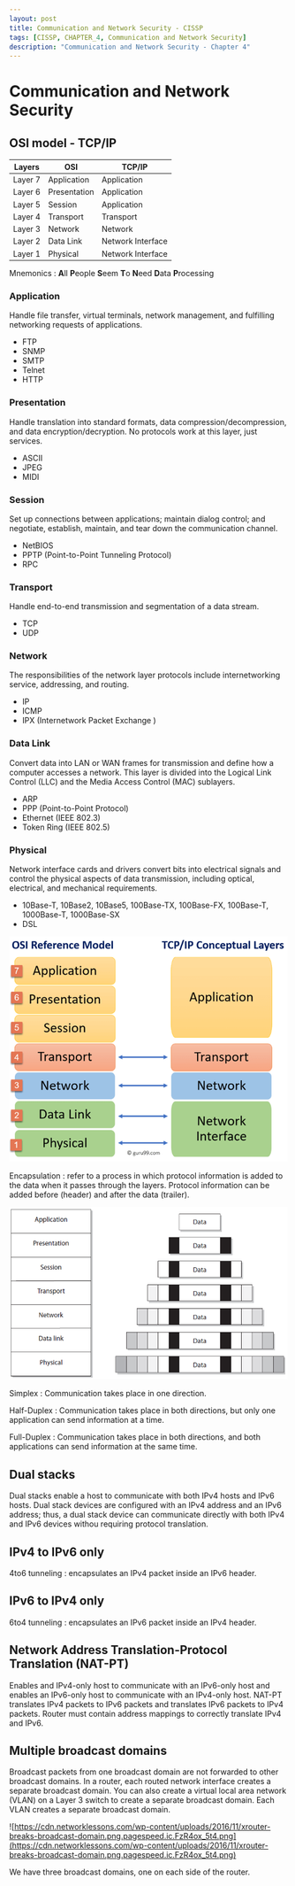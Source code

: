 ```yaml
---
layout: post
title: Communication and Network Security - CISSP
tags: [CISSP, CHAPTER_4, Communication and Network Security]
description: "Communication and Network Security - Chapter 4"
---
```


# Communication and Network Security

## OSI model - TCP/IP

| Layers  | OSI          | TCP/IP            |
| ------- | ------------ | ----------------- |
| Layer 7 | Application  | Application       |
| Layer 6 | Presentation | Application       |
| Layer 5 | Session      | Application       |
| Layer 4 | Transport    | Transport         |
| Layer 3 | Network      | Network           |
| Layer 2 | Data Link    | Network Interface |
| Layer 1 | Physical     | Network Interface |

Mnemonics : **A**ll **P**eople **S**eem **T**o **N**eed **D**ata **P**rocessing

### Application

Handle file transfer, virtual terminals, network management, and fulfilling networking requests of applications. 

- FTP
- SNMP
- SMTP
- Telnet
- HTTP

### Presentation

Handle translation into standard formats, data compression/decompression, and data encryption/decryption. No protocols work at
this layer, just services.

- ASCII
- JPEG
- MIDI

### Session

Set up connections between applications; maintain dialog control; and negotiate, establish, maintain, and tear down the communication channel.

- NetBIOS
- PPTP (Point-to-Point Tunneling Protocol)
- RPC

### Transport

Handle end-to-end transmission and segmentation of a data stream.

- TCP
- UDP

### Network

The responsibilities of the network layer protocols include internetworking service, addressing, and routing.

- IP
- ICMP
- IPX (Internetwork Packet Exchange )

### Data Link

Convert data into LAN or WAN frames for transmission and define how a computer accesses a network. This layer is divided into the Logical Link Control (LLC) and the Media Access Control (MAC) sublayers.

- ARP
- PPP (Point-to-Point Protocol)
- Ethernet (IEEE 802.3)
- Token Ring (IEEE 802.5)

### Physical

Network interface cards and drivers convert bits into electrical signals and control the physical aspects of data transmission, including optical, electrical, and mechanical requirements.

- 10Base-T, 10Base2, 10Base5, 100Base-TX, 100Base-FX, 100Base-T, 1000Base-T, 1000Base-SX
- DSL

![](/assets/imgs/CISSP/CH04/osi_tcp_model.png)

Encapsulation : refer to a process in which protocol information is added to the data when it passes through the layers. Protocol information can be added before (header) and after the data (trailer). 

![](/assets/imgs/CISSP/CH04/one.PNG)

Simplex : Communication takes place in one direction.

Half-Duplex : Communication takes place in both directions, but only one application can send information at a time.

Full-Duplex : Communication takes place in both directions, and both applications can send information at the same time.















## Dual stacks

Dual stacks enable a host to communicate with both IPv4 hosts and IPv6 hosts. Dual stack devices are configured with an IPv4 address and an IPv6 address; thus, a dual stack device can communicate directly with both IPv4 and IPv6 devices withou requiring protocol translation.

## IPv4 to IPv6 only

4to6 tunneling : encapsulates an IPv4 packet inside an IPv6 header.

## IPv6 to IPv4 only

6to4 tunneling : encapsulates an IPv6 packet inside an IPv4 header.

## Network Address Translation-Protocol Translation (NAT-PT)

Enables and IPv4-only host to communicate with an IPv6-only host and enables an IPv6-only host to communicate with an IPv4-only host. NAT-PT translates IPv4 packets to IPv6 packets and translates IPv6 packets to IPv4 packets. Router must contain address mappings to correctly translate IPv4 and IPv6.

## Multiple broadcast domains

Broadcast packets from one broadcast domain are not forwarded to other broadcast domains. In a router, each routed network interface creates a separate broadcast domain. You can also create a virtual local area network (VLAN) on a Layer 3 switch to create a separate broadcast domain. Each VLAN creates a separate broadcast domain.

![https://cdn.networklessons.com/wp-content/uploads/2016/11/xrouter-breaks-broadcast-domain.png.pagespeed.ic.FzR4ox_5t4.png](https://cdn.networklessons.com/wp-content/uploads/2016/11/xrouter-breaks-broadcast-domain.png.pagespeed.ic.FzR4ox_5t4.png)

We have three broadcast domains, one on each side of the router.



